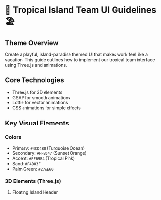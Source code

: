 # 🌴 Tropical Island Team UI Guidelines 🏖️

## Theme Overview
Create a playful, island-paradise themed UI that makes work feel like a vacation! This guide outlines how to implement our tropical team interface using Three.js and animations.

## Core Technologies
- Three.js for 3D elements
- GSAP for smooth animations 
- Lottie for vector animations
- CSS animations for simple effects

## Key Visual Elements

### Colors
- Primary: `#4CD4B0` (Turquoise Ocean)
- Secondary: `#FFB347` (Sunset Orange) 
- Accent: `#FF69B4` (Tropical Pink)
- Sand: `#F4D03F`
- Palm Green: `#27AE60`

### 3D Elements (Three.js)
1. Floating Island Header
